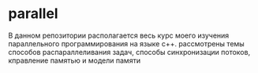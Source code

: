 # parallel
В данном репозитории располагается весь курс моего изучения параллельного программирования на языке с++. рассмотрены темы способов распараллеливания задач, способы синхронизации потоков, кправление памятью и модели памяти 
